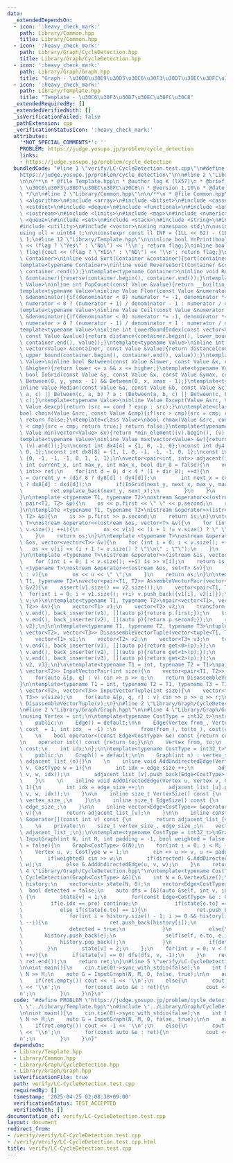 ```yaml
---
data:
  _extendedDependsOn:
  - icon: ':heavy_check_mark:'
    path: Library/Common.hpp
    title: Library/Common.hpp
  - icon: ':heavy_check_mark:'
    path: Library/Graph/CycleDetection.hpp
    title: Library/Graph/CycleDetection.hpp
  - icon: ':heavy_check_mark:'
    path: Library/Graph/Graph.hpp
    title: "Graph - \u30B0\u30E9\u30D5\u30C6\u30F3\u30D7\u30EC\u30FC\u30C8"
  - icon: ':heavy_check_mark:'
    path: Library/Template.hpp
    title: "Template - \u30C6\u30F3\u30D7\u30EC\u30FC\u30C8"
  _extendedRequiredBy: []
  _extendedVerifiedWith: []
  _isVerificationFailed: false
  _pathExtension: cpp
  _verificationStatusIcon: ':heavy_check_mark:'
  attributes:
    '*NOT_SPECIAL_COMMENTS*': ''
    PROBLEM: https://judge.yosupo.jp/problem/cycle_detection
    links:
    - https://judge.yosupo.jp/problem/cycle_detection
  bundledCode: "#line 1 \"verify/LC-CycleDetection.test.cpp\"\n#define PROBLEM \"\
    https://judge.yosupo.jp/problem/cycle_detection\"\n\n#line 2 \"Library/Template.hpp\"\
    \n\n/**\n * @file Template.hpp\n * @author log K (lX57)\n * @brief Template -\
    \ \u30C6\u30F3\u30D7\u30EC\u30FC\u30C8\n * @version 1.10\n * @date 2025-03-16\n\
    \ */\n\n#line 2 \"Library/Common.hpp\"\n\n/**\n * @file Common.hpp\n */\n\n#include\
    \ <algorithm>\n#include <array>\n#include <bitset>\n#include <cassert>\n#include\
    \ <cstdint>\n#include <deque>\n#include <functional>\n#include <iomanip>\n#include\
    \ <iostream>\n#include <limits>\n#include <map>\n#include <numeric>\n#include\
    \ <queue>\n#include <set>\n#include <stack>\n#include <string>\n#include <tuple>\n\
    #include <utility>\n#include <vector>\nusing namespace std;\n\nusing ll = int64_t;\n\
    using ull = uint64_t;\n\nconstexpr const ll INF = (1LL << 62) - (1LL << 30) -\
    \ 1;\n#line 12 \"Library/Template.hpp\"\n\ninline bool YnPrint(bool flag){cout\
    \ << (flag ? \"Yes\" : \"No\") << '\\n'; return flag;}\ninline bool YNPrint(bool\
    \ flag){cout << (flag ? \"YES\" : \"NO\") << '\\n'; return flag;}\ntemplate<typename\
    \ Container>\ninline void Sort(Container &container){sort(container.begin(), container.end());}\n\
    template<typename Container>\ninline void ReverseSort(Container &container){sort(container.rbegin(),\
    \ container.rend());}\ntemplate<typename Container>\ninline void Reverse(Container\
    \ &container){reverse(container.begin(), container.end());}\ntemplate<typename\
    \ Value>\ninline int PopCount(const Value &value){return __builtin_popcount(value);}\n\
    template<typename Value>\ninline Value Floor(const Value &numerator, const Value\
    \ &denominator){if(denominator < 0) numerator *= -1, denominator *= -1; return\
    \ numerator < 0 ? (numerator + 1) / denominator - 1 : numerator / denominator;}\n\
    template<typename Value>\ninline Value Ceil(const Value &numerator, const Value\
    \ &denominator){if(denominator < 0) numerator *= -1, denominator *= -1; return\
    \ numerator > 0 ? (numerator - 1) / denominator + 1 : numerator / denominator;}\n\
    template<typename Value>\ninline int LowerBoundIndex(const vector<Value> &container,\
    \ const Value &value){return distance(container.begin(), lower_bound(container.begin(),\
    \ container.end(), value));}\ntemplate<typename Value>\ninline int UpperBoundIndex(const\
    \ vector<Value> &container, const Value &value){return distance(container.begin(),\
    \ upper_bound(container.begin(), container.end(), value));}\ntemplate<typename\
    \ Value>\ninline bool Between(const Value &lower, const Value &x, const Value\
    \ &higher){return lower <= x && x <= higher;}\ntemplate<typename Value>\ninline\
    \ bool InGrid(const Value &y, const Value &x, const Value &ymax, const Value &xmax){return\
    \ Between(0, y, ymax - 1) && Between(0, x, xmax - 1);}\ntemplate<typename Value>\n\
    inline Value Median(const Value &a, const Value &b, const Value &c){return Between(b,\
    \ a, c) || Between(c, a, b) ? a : (Between(a, b, c) || Between(c, b, a) ? b :\
    \ c);}\ntemplate<typename Value>\ninline Value Except(Value &src, Value &cond,\
    \ Value &excp){return (src == cond ? excp : src);}\n\ntemplate<class Value>\n\
    bool chmin(Value &src, const Value &cmp){if(src > cmp){src = cmp; return true;}\
    \ return false;}\ntemplate<class Value>\nbool chmax(Value &src, const Value &cmp){if(src\
    \ < cmp){src = cmp; return true;} return false;}\ntemplate<typename Value>\ninline\
    \ Value min(vector<Value> &v){return *min_element((v).begin(), (v).end());}\n\
    template<typename Value>\ninline Value max(vector<Value> &v){return *max_element((v).begin(),\
    \ (v).end());}\n\nconst int dx4[4] = {1, 0, -1, 0};\nconst int dy4[4] = {0, -1,\
    \ 0, 1};\nconst int dx8[8] = {1, 1, 0, -1, -1, -1, 0, 1};\nconst int dy8[8] =\
    \ {0, -1, -1, -1, 0, 1, 1, 1};\n\nvector<pair<int, int>> adjacent(int current_y,\
    \ int current_x, int max_y, int max_x, bool dir_8 = false){\n    vector<pair<int,\
    \ int>> ret;\n    for(int d = 0; d < 4 * (1 + dir_8); ++d){\n        int next_y\
    \ = current_y + (dir_8 ? dy8[d] : dy4[d]);\n        int next_x = current_x + (dir_8\
    \ ? dx8[d] : dx4[d]);\n        if(InGrid(next_y, next_x, max_y, max_x)){\n   \
    \         ret.emplace_back(next_y, next_x);\n        }\n    }\n    return ret;\n\
    }\n\ntemplate <typename T1, typename T2>\nostream &operator<<(ostream &os, const\
    \ pair<T1, T2> &p){\n    os << p.first << \" \" << p.second;\n    return os;\n\
    }\n\ntemplate <typename T1, typename T2>\nistream &operator>>(istream &is, pair<T1,\
    \ T2> &p){\n    is >> p.first >> p.second;\n    return is;\n}\n\ntemplate <typename\
    \ T>\nostream &operator<<(ostream &os, vector<T> &v){\n    for (int i = 0; i <\
    \ v.size(); ++i){\n        os << v[i] << (i + 1 != v.size() ? \" \" : \"\");\n\
    \    }\n    return os;\n}\n\ntemplate <typename T>\nostream &operator<<(ostream\
    \ &os, vector<vector<T>> &v){\n    for (int i = 0; i < v.size(); ++i){\n     \
    \   os << v[i] << (i + 1 != v.size() ? \"\\n\" : \"\");\n    }\n    return os;\n\
    }\n\ntemplate <typename T>\nistream &operator>>(istream &is, vector<T> &v){\n\
    \    for (int i = 0; i < v.size(); ++i) is >> v[i];\n    return is;\n}\n\ntemplate\
    \ <typename T>\nostream &operator<<(ostream &os, set<T> &v){\n    for (auto &u\
    \ : v){\n        os << u << \" \";\n    }\n    return os;\n}\n\ntemplate<typename\
    \ T1, typename T2>\nvector<pair<T1, T2>> AssembleVectorPair(vector<T1> &v1, vector<T2>\
    \ &v2){\n    assert(v1.size() == v2.size());\n    vector<pair<T1, T2>> v;\n  \
    \  for(int i = 0; i < v1.size(); ++i) v.push_back({v1[i], v2[i]});\n    return\
    \ v;\n}\n\ntemplate<typename T1, typename T2>\npair<vector<T1>, vector<T2>> DisassembleVectorPair(vector<pair<T1,\
    \ T2>> &v){\n    vector<T1> v1;\n    vector<T2> v2;\n    transform(v.begin(),\
    \ v.end(), back_inserter(v1), [](auto p){return p.first;});\n    transform(v.begin(),\
    \ v.end(), back_inserter(v2), [](auto p){return p.second;});\n    return {v1,\
    \ v2};\n}\n\ntemplate<typename T1, typename T2, typename T3>\ntuple<vector<T1>,\
    \ vector<T2>, vector<T3>> DisassembleVectorTuple(vector<tuple<T1, T2, T3>> &v){\n\
    \    vector<T1> v1;\n    vector<T2> v2;\n    vector<T3> v3;\n    transform(v.begin(),\
    \ v.end(), back_inserter(v1), [](auto p){return get<0>(p);});\n    transform(v.begin(),\
    \ v.end(), back_inserter(v2), [](auto p){return get<1>(p);});\n    transform(v.begin(),\
    \ v.end(), back_inserter(v3), [](auto p){return get<2>(p);});\n    return {v1,\
    \ v2, v3};\n}\n\ntemplate<typename T1 = int, typename T2 = T1>\npair<vector<T1>,\
    \ vector<T2>> InputVectorPair(int size){\n    vector<pair<T1, T2>> v(size);\n\
    \    for(auto &[p, q] : v) cin >> p >> q;\n    return DisassembleVectorPair(v);\n\
    }\n\ntemplate<typename T1 = int, typename T2 = T1, typename T3 = T1>\ntuple<vector<T1>,\
    \ vector<T2>, vector<T3>> InputVectorTuple(int size){\n    vector<tuple<T1, T2,\
    \ T3>> v(size);\n    for(auto &[p, q, r] : v) cin >> p >> q >> r;\n    return\
    \ DisassembleVectorTuple(v);\n}\n#line 2 \"Library/Graph/CycleDetection.hpp\"\n\
    \n#line 2 \"Library/Graph/Graph.hpp\"\n\n#line 4 \"Library/Graph/Graph.hpp\"\n\
    \nusing Vertex = int;\n\ntemplate<typename CostType = int32_t>\nstruct Edge{\n\
    \    public:\n    Edge() = default;\n\n    Edge(Vertex from_, Vertex to_, CostType\
    \ cost_ = 1, int idx_ = -1) :\n        from(from_), to(to_), cost(cost_), idx(idx_){}\n\
    \    \n    bool operator<(const Edge<CostType> &e) const {return cost < e.cost;}\n\
    \n    operator int() const {return to;}\n\n    Vertex from, to;\n    CostType\
    \ cost;\n    int idx;\n};\n\ntemplate<typename CostType = int32_t>\nclass Graph{\n\
    \    public:\n    Graph() = default;\n\n    Graph(int n) : vertex_size_(n), edge_size_(0),\
    \ adjacent_list_(n){}\n    \n    inline void AddUndirectedEdge(Vertex u, Vertex\
    \ v, CostType w = 1){\n        int idx = edge_size_++;\n        adjacent_list_[u].push_back(Edge<CostType>(u,\
    \ v, w, idx));\n        adjacent_list_[v].push_back(Edge<CostType>(v, u, w, idx));\n\
    \    }\n    \n    inline void AddDirectedEdge(Vertex u, Vertex v, CostType w =\
    \ 1){\n        int idx = edge_size_++;\n        adjacent_list_[u].push_back(Edge<CostType>(u,\
    \ v, w, idx));\n    }\n\n    inline size_t VertexSize() const {\n        return\
    \ vertex_size_;\n    }\n\n    inline size_t EdgeSize() const {\n        return\
    \ edge_size_;\n    }\n\n    inline vector<Edge<CostType>> &operator[](const int\
    \ v){\n        return adjacent_list_[v];\n    }\n\n    inline const vector<Edge<CostType>>\
    \ &operator[](const int v) const {\n        return adjacent_list_[v];\n    }\n\
    \    \n    private:\n    size_t vertex_size_, edge_size_;\n    vector<vector<Edge<CostType>>>\
    \ adjacent_list_;\n};\n\ntemplate<typename CostType = int32_t>\nGraph<CostType>\
    \ InputGraph(int N, int M, int padding = -1, bool weighted = false, bool directed\
    \ = false){\n    Graph<CostType> G(N);\n    for(int i = 0; i < M; ++i){\n    \
    \    Vertex u, v; CostType w = 1;\n        cin >> u >> v, u += padding, v += padding;\n\
    \        if(weighted) cin >> w;\n        if(directed) G.AddDirectedEdge(u, v,\
    \ w);\n        else G.AddUndirectedEdge(u, v, w);\n    }\n    return G;\n}\n#line\
    \ 4 \"Library/Graph/CycleDetection.hpp\"\n\ntemplate<typename CostType>\nvector<Edge<CostType>>\
    \ CycleDetection(Graph<CostType> &G){\n    int N = G.VertexSize();\n    vector<Edge<CostType>>\
    \ history;\n    vector<int> state(N, 0);\n    vector<Edge<CostType>> ret;\n  \
    \  bool detected = false;\n    auto dfs = [&](auto &self, int v, int pre) -> void\
    \ {\n        state[v] = 1;\n        for(const Edge<CostType> &e : G[v]){\n   \
    \         if(e.idx == pre) continue;\n            if(state[e.to] == 2) continue;\n\
    \            else if(state[e.to] == 1){\n                ret.push_back(e);\n \
    \               for(int i = history.size() - 1; i >= 0 && history[i].to != e.to;\
    \ --i){\n                    ret.push_back(history[i]);\n                }\n \
    \               detected = true;\n            }\n            else{\n         \
    \       history.push_back(e);\n                self(self, e.to, e.idx);\n    \
    \            history.pop_back();\n            }\n            if(detected) return;\n\
    \        }\n        state[v] = 2;\n    };\n    for(int v = 0; v < N && !detected;\
    \ ++v){\n        if(state[v] == 0) dfs(dfs, v, -1);\n    }\n    reverse(ret.begin(),\
    \ ret.end());\n    return ret;\n}\n#line 5 \"verify/LC-CycleDetection.test.cpp\"\
    \n\nint main(){\n    cin.tie(0)->sync_with_stdio(false);\n    int N, M; cin >>\
    \ N >> M;\n    auto G = InputGraph(N, M, 0, false, true);\n\n    auto ret = CycleDetection(G);\n\
    \    if(ret.empty()) cout << -1 << '\\n';\n    else{\n        cout << ret.size()\
    \ << '\\n';\n        for(const auto &e : ret){\n            cout << e.idx << '\\\
    n';\n        }\n    }\n}\n"
  code: "#define PROBLEM \"https://judge.yosupo.jp/problem/cycle_detection\"\n\n#include\
    \ \"../Library/Template.hpp\"\n#include \"../Library/Graph/CycleDetection.hpp\"\
    \n\nint main(){\n    cin.tie(0)->sync_with_stdio(false);\n    int N, M; cin >>\
    \ N >> M;\n    auto G = InputGraph(N, M, 0, false, true);\n\n    auto ret = CycleDetection(G);\n\
    \    if(ret.empty()) cout << -1 << '\\n';\n    else{\n        cout << ret.size()\
    \ << '\\n';\n        for(const auto &e : ret){\n            cout << e.idx << '\\\
    n';\n        }\n    }\n}"
  dependsOn:
  - Library/Template.hpp
  - Library/Common.hpp
  - Library/Graph/CycleDetection.hpp
  - Library/Graph/Graph.hpp
  isVerificationFile: true
  path: verify/LC-CycleDetection.test.cpp
  requiredBy: []
  timestamp: '2025-04-25 02:08:38+09:00'
  verificationStatus: TEST_ACCEPTED
  verifiedWith: []
documentation_of: verify/LC-CycleDetection.test.cpp
layout: document
redirect_from:
- /verify/verify/LC-CycleDetection.test.cpp
- /verify/verify/LC-CycleDetection.test.cpp.html
title: verify/LC-CycleDetection.test.cpp
---
```

